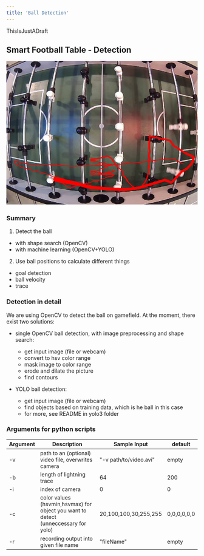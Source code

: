 ```yaml
---
title: 'Ball Detection'
---
```


ThisIsJustADraft

## Smart Football Table - Detection

![detection-example](../modules/smart-football-table-detection/detectionExample.png)

### Summary

1) Detect the ball
  * with shape search (OpenCV)
  * with machine learning (OpenCV+YOLO)
2) Use ball positions to calculate different things
  * goal detection
  * ball velocity
  * trace
  
### Detection in detail

We are using OpenCV to detect the ball on gamefield. At the moment, there exist two solutions:

* single OpenCV ball detection, with image preprocessing and shape search:
  * get input image (file or webcam)
  * convert to hsv color range
  * mask image to color range
  * erode and dilate the picture
  * find contours
  
* YOLO ball detection:
  * get input image (file or webcam)
  * find objects based on training data, which is he ball in this case
  * for more, see README in yolo3 folder
  
### Arguments for python scripts

| Argument | Description                                   | Sample Input           | default |
| -- | --------------------------------------------------- | ---------------------- | ----- |
| -v | path to an (optional) video file, overwrites camera | "-v path/to/video.avi" | empty |
| -b | length of lightning trace                           | 64                     | 200 |
| -i | index of camera                                     | 0                      | 0 |
| -c | color values (hsvmin,hsvmax) for object you want to detect (unneccessary for yolo) | 20,100,100,30,255,255 | 0,0,0,0,0,0 |
| -r | recording output into given file name               | "fileName"             | empty |

